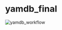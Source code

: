 # yamdb_final
![yamdb_workflow](https://github.com/AliiaIskhakova/yamdb_final/workflows/yamdb/badge.svg)
